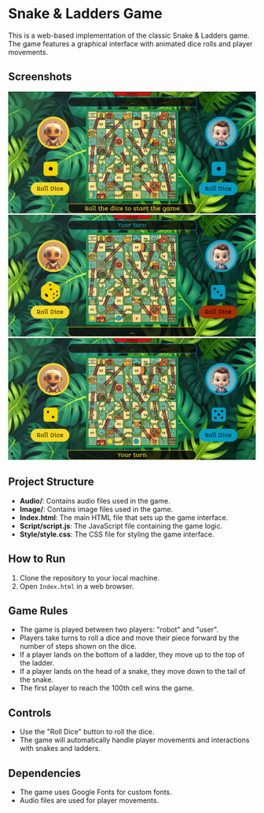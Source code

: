 # Snake & Ladders Game

This is a web-based implementation of the classic Snake & Ladders game. The game features a graphical interface with animated dice rolls and player movements.

## Screenshots

![screenshot-1](./screenshots/screenshot-1.png)
![screenshot-3](./screenshots/screenshot-3.png)
![screenshot-2](./screenshots/screenshot-2.png)

## Project Structure

- **Audio/**: Contains audio files used in the game.
- **Image/**: Contains image files used in the game.
- **Index.html**: The main HTML file that sets up the game interface.
- **Script/script.js**: The JavaScript file containing the game logic.
- **Style/style.css**: The CSS file for styling the game interface.

## How to Run

1. Clone the repository to your local machine.
2. Open `Index.html` in a web browser.

## Game Rules

- The game is played between two players: "robot" and "user".
- Players take turns to roll a dice and move their piece forward by the number of steps shown on the dice.
- If a player lands on the bottom of a ladder, they move up to the top of the ladder.
- If a player lands on the head of a snake, they move down to the tail of the snake.
- The first player to reach the 100th cell wins the game.

## Controls

- Use the "Roll Dice" button to roll the dice.
- The game will automatically handle player movements and interactions with snakes and ladders.


## Dependencies

- The game uses Google Fonts for custom fonts.
- Audio files are used for player movements.

